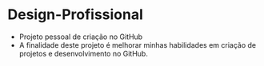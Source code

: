 # Design-Profissional
- Projeto pessoal de criação no GitHub
- A finalidade deste projeto é melhorar minhas habilidades em criação de projetos e desenvolvimento no GitHub.


